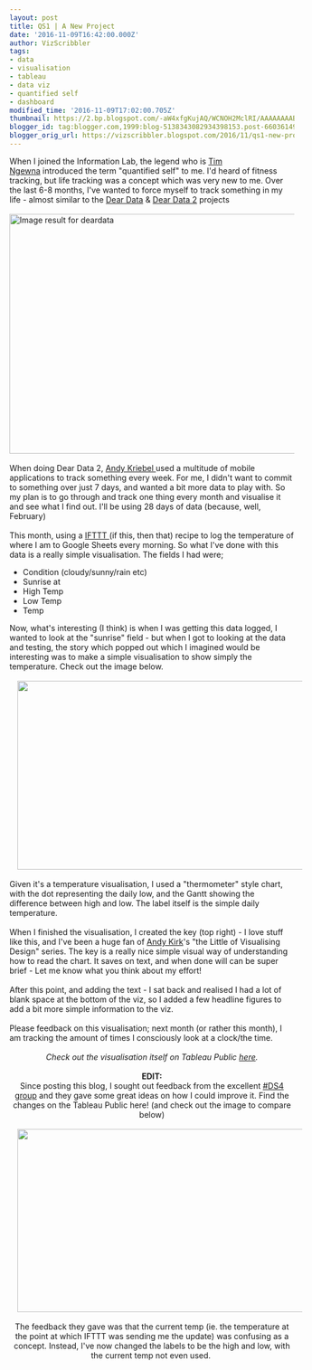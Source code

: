 ```yaml
---
layout: post
title: QS1 | A New Project
date: '2016-11-09T16:42:00.000Z'
author: VizScribbler
tags:
- data
- visualisation
- tableau
- data viz
- quantified self
- dashboard
modified_time: '2016-11-09T17:02:00.705Z'
thumbnail: https://2.bp.blogspot.com/-aW4xfgKujAQ/WCNOH2MclRI/AAAAAAAABIQ/KBhNPIDwEBkgZ4aBsrrLqkPujgZzGDH8QCLcB/s72-c/QS.png
blogger_id: tag:blogger.com,1999:blog-5138343082934398153.post-6603614953574972138
blogger_orig_url: https://vizscribbler.blogspot.com/2016/11/qs1-new-project.html
---
```


When I joined the Information Lab, the legend who is <a href="http://twitter.com/tableautim" target="_blank">Tim Ngewna</a>&nbsp;introduced the term "quantified self" to me. I'd heard of fitness tracking, but life tracking was a concept which was very new to me. Over the last 6-8 months, I've wanted to force myself to track something in my life - almost similar to the <a href="http://deardata.com/" target="_blank">Dear Data</a> &amp; <a href="http://www.dear-data-two.com/" target="_blank">Dear Data 2</a> projects<br /><br /><img alt="Image result for deardata" height="424" src="https://static1.squarespace.com/static/54eec73ee4b0ae0904da0e94/567a084a05f8e24bd8c0882a/567a084c05f8e24bd8c08832/1450838106323/Giorgia_DearData_52_Back.jpg" width="640" /><br /><br />When doing Dear Data 2, <a href="http://twitter.com/vizwizbi" target="_blank">Andy Kriebel </a>used a multitude of mobile applications to track something every week. For me, I didn't want to commit to something over just 7 days, and wanted a bit more data to play with. So my plan is to go through and track one thing every month and visualise it and see what I find out. I'll be using 28 days of data (because, well, February)<br /><br />This month, using a <a href="https://ifttt.com/" target="_blank">IFTTT </a>(if this, then that) recipe to log the temperature of where I am to Google Sheets every morning. So what I've done with this data is a really simple visualisation. The fields I had were;<br /><ul><li>Condition (cloudy/sunny/rain etc)</li><li>Sunrise at</li><li>High Temp</li><li>Low Temp</li><li>Temp</li></ul><div>Now, what's interesting (I think) is when I was getting this data logged, I wanted to look at the "sunrise" field - but when I got to looking at the data and testing, the story which popped out which I imagined would be interesting was to make a simple visualisation to show simply the temperature. Check out the image below.<br /><br /><div class="separator" style="clear: both; text-align: center;"><a href="https://2.bp.blogspot.com/-aW4xfgKujAQ/WCNOH2MclRI/AAAAAAAABIQ/KBhNPIDwEBkgZ4aBsrrLqkPujgZzGDH8QCLcB/s1600/QS.png" imageanchor="1" style="margin-left: 1em; margin-right: 1em;"><img border="0" height="334" src="https://2.bp.blogspot.com/-aW4xfgKujAQ/WCNOH2MclRI/AAAAAAAABIQ/KBhNPIDwEBkgZ4aBsrrLqkPujgZzGDH8QCLcB/s640/QS.png" width="640" /></a></div><br />Given it's a temperature visualisation, I used a "thermometer" style chart, with the dot representing the daily low, and the Gantt showing the difference between high and low. The label itself is the simple daily temperature.<br /><br />When I finished the visualisation, I created the key (top right) - I love stuff like this, and I've been a huge fan of <a href="http://www.visualisingdata.com/2016/03/little-visualisation-design/" target="_blank">Andy Kirk</a>'s "the Little of Visualising Design" series. The key is a really nice simple visual way of understanding how to read the chart. It saves on text, and when done will can be super brief - Let me know what you think about my effort!<br /><br />After this point, and adding the text - I sat back and realised I had a lot of blank space at the bottom of the viz, so I added a few headline figures to add a bit more simple information to the viz.<br /><br />Please feedback on this visualisation; next month (or rather this month), I am tracking the amount of times I consciously look at a clock/the time.<br /><br /></div><div class="separator" style="clear: both; text-align: center;"><i>Check out the visualisation itself on Tableau Public <a href="https://public.tableau.com/views/QSTheTemperatureAroundMe/QS1?:embed=y&amp;:display_count=yes" target="_blank">here</a>.</i></div><div class="separator" style="clear: both; text-align: center;"><i><br /></i></div><div class="separator" style="clear: both; text-align: center;"><b>EDIT:</b></div><div class="separator" style="clear: both; text-align: center;">Since posting this blog, I sought out feedback from the excellent <a href="http://www.thedataschool.co.uk/" target="_blank">#DS4 group</a>&nbsp;and they gave some great ideas on how I could improve it. Find the changes on the Tableau Public here! (and check out the image to compare below)</div><div class="separator" style="clear: both; text-align: center;"><br /></div><div class="separator" style="clear: both; text-align: center;"><a href="https://2.bp.blogspot.com/-Xione7Jodx8/WCNWNpsXQeI/AAAAAAAABIo/34RONP8ZmWg8DfpAWBXMg8rt_GB5rOoNwCLcB/s1600/screencap.png" imageanchor="1" style="margin-left: 1em; margin-right: 1em;"><img border="0" height="324" src="https://2.bp.blogspot.com/-Xione7Jodx8/WCNWNpsXQeI/AAAAAAAABIo/34RONP8ZmWg8DfpAWBXMg8rt_GB5rOoNwCLcB/s640/screencap.png" width="640" /></a></div><div class="separator" style="clear: both; text-align: center;"><br /></div><div class="separator" style="clear: both; text-align: center;">The feedback they gave was that the current temp (ie. the temperature at the point at which IFTTT was sending me the update) was confusing as a concept. Instead, I've now changed the labels to be the high and low, with the current temp not even used.&nbsp;</div><script type="text/javascript">                    var divElement = document.getElementById('viz1478708793230');                    var vizElement = divElement.getElementsByTagName('object')[0];                    vizElement.style.width='1104px';vizElement.style.height='669px';                    var scriptElement = document.createElement('script');                    scriptElement.src = 'https://public.tableau.com/javascripts/api/viz_v1.js';                    vizElement.parentNode.insertBefore(scriptElement, vizElement);                </script>